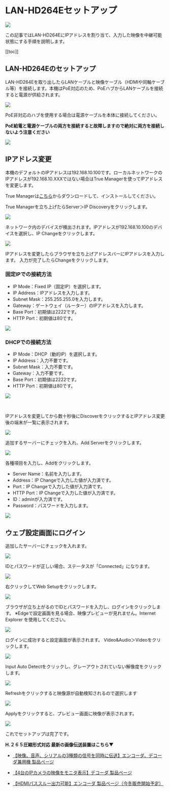 # LAN-HD264Eセットアップ

![](./images/encoder-264e-setup/000.jpg)

この記事ではLAN-HD264EにIPアドレスを割り当て、入力した映像を中継可能状態にする手順を説明します。

[[toc]]


## LAN-HD264Eのセットアップ
LAN-HD264Eを取り出したらLANケーブルと映像ケーブル（HDMIや同軸ケーブル等）を接続します。本機はPoE対応のため、PoEハブからLANケーブルを接続すると電源が供給されます。

![](./images/encoder-264e-setup/001.jpg)

PoE非対応のハブを使用する場合は電源ケーブルを本体に接続してください。

**PoE給電と電源ケーブルの両方を接続すると故障しますので絶対に両方を接続しないよう注意ください**

![](./images/encoder-264e-setup/002.jpg)

## IPアドレス変更
本機のデフォルトのIPアドレスは192.168.10.100です。ローカルネットワークのIPアドレスが192.168.10.XXXではない場合はTrue Managerを使ってIPアドレスを変更します。

True Managerは[こちら](https://isecj.jp/download/?category=%E3%82%BD%E3%83%95%E3%83%88%E3%82%A6%E3%82%A7%E3%82%A2&product=TrueManager)からダウンロードして、インストールしてください。

True Managerを立ち上げたらServer＞IP Discoveryをクリックします。

![](./images/encoder-264e-setup/003.jpg)

ネットワーク内のデバイスが検出されます。IPアドレスが192.168.10.100のデバイスを選択し、IP Changeをクリックします。

![](./images/encoder-264e-setup/004.jpg)

IPアドレスを変更したらブラウザを立ち上げアドレスバーにIPアドレスを入力します。
入力が完了したらChangeをクリックします。

### 固定IPでの接続方法

- IP Mode：Fixed IP（固定IP）を選択します。
- IP Address：IPアドレスを入力します。
- Subnet Mask：255.255.255.0を入力します。
- Gateway：ゲートウェイ（ルーター）のIPアドレスを入力します。
- Base Port：初期値は2222です。
- HTTP Port：初期値は80です。

![](./images/encoder-264e-setup/005.jpg)

### DHCPでの接続方法

- IP Mode：DHCP（動的IP）を選択します。
- IP Address：入力不要です。
- Subnet Mask：入力不要です。
- Gateway：入力不要です。
- Base Port：初期値は2222です。
- HTTP Port：初期値は80です。

![](./images/encoder-264e-setup/005b.jpg)



<br/>

IPアドレスを変更してから数十秒後にDiscoverをクリックするとIPアドレス変更後の端末が一覧に表示されます。

![](./images/encoder-264e-setup/006b.jpg)

追加するサーバーにチェックを入れ、Add Serverをクリックします。

![](./images/encoder-264e-setup/006.jpg)

各種項目を入力し、Addをクリックします。

- Server Name：名前を入力します。
- Address：IP Changeで入力した値が入力済です。
- Port：IP Changeで入力した値が入力済です。
- HTTP Port：IP Changeで入力した値が入力済です。
- ID：adminが入力済です。
- Password：パスワードを入力します。

![](./images/encoder-264e-setup/007.jpg)

## ウェブ設定画面にログイン

追加したサーバーにチェックを入れます。

![](./images/encoder-264e-setup/008.jpg)

IDとパスワードが正しい場合、ステータスが「Connected」になります。

![](./images/encoder-264e-setup/009.jpg)

右クリックしてWeb Setupをクリックします。

![](./images/encoder-264e-setup/010.jpg)

ブラウザが立ち上がるのでIDとパスワードを入力し、ログインをクリックします。
※Edgeで設定画面を見る場合、映像プレビューが見れません。Internet Explorer を使用してください。

![](./images/encoder-264e-setup/011.jpg)


ログインに成功すると設定画面が表示されます。
Video&Audio＞Videoをクリックします。

![](./images/encoder-264e-setup/012.jpg)

Input Auto Detectをクリックし、グレーアウトされていない解像度をクリックします。

![](./images/encoder-264e-setup/013.jpg)

Refreshをクリックすると映像源が自動検知されるので選択します

![](./images/encoder-264e-setup/014.jpg)

Applyをクリックすると、プレビュー画面に映像が表示されます。

![](./images/encoder-264e-setup/015.jpg)

これでセットアップは完了です。


**H.２６５圧縮形式対応 最新の画像伝送装置はこちら▼**
- [【映像、音声、シリアルの3種類の信号を同時に伝送】エンコーダ、デコーダ兼用機 製品ページ](https://isecj.jp/transfer/lan-uhd265ed)

- [【4台のIPカメラの映像をモニタ表示】デコーダ 製品ページ](https://isecj.jp/transfer/lan-uhd265d-1)

- [【HDMIパススルー出力可能】エンコーダ 製品ページ（今冬販売開始予定）]()